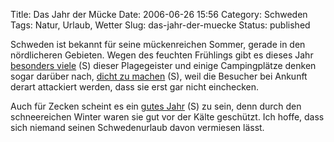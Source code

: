 Title: Das Jahr der Mücke
Date: 2006-06-26 15:56
Category: Schweden
Tags: Natur, Urlaub, Wetter
Slug: das-jahr-der-muecke
Status: published

Schweden ist bekannt für seine mückenreichen Sommer, gerade in den
nördlicheren Gebieten. Wegen des feuchten Frühlings gibt es dieses Jahr
[besonders
viele](http://www.sr.se/cgi-bin/uppland/nyheter/artikel.asp?artikel=885667)
(S) dieser Plagegeister und einige Campingplätze denken sogar darüber
nach, [dicht zu
machen](http://www.sr.se/cgi-bin/uppland/nyheter/artikel.asp?artikel=886643)
(S), weil die Besucher bei Ankunft derart attackiert werden, dass sie
erst gar nicht einchecken.

Auch für Zecken scheint es ein [gutes
Jahr](http://www.sr.se/Ekot/artikel.asp?artikel=876393) (S) zu sein,
denn durch den schneereichen Winter waren sie gut vor der Kälte
geschützt. Ich hoffe, dass sich niemand seinen Schwedenurlaub davon
vermiesen lässt.

